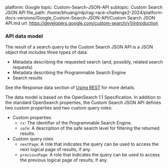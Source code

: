 platform: Google
topic: Custom-Search-JSON-API
subtopic: Custom Search JSON API
file_path: /home/bhuang/nlp/rag-race-challenge2-2024/platform-docs-versions/Google_Custom-Search-JSON-API/Custom Search JSON API.md
url: https://developers.google.com/custom-search/v1/introduction


### API data model

The result of a search query to the Custom Search JSON API is a JSON object that includes three types of data:

* Metadata describing the requested search (and, possibly, related search requests)
* Metadata describing the Programmable Search Engine
* Search results

See the Response data section of [Using REST](https://developers.google.com/custom-search/v1/using_rest#response_data) for more details.

The data model is based on the OpenSearch 1.1 Specification. In addition to the standard OpenSearch properties, the Custom Search JSON API defines two custom properties and two custom query roles:

* Custom properties
    * `cx`: The identifier of the Programmable Search Engine.
    * `safe`: A description of the safe search level for filtering the returned results.
* Custom query roles
    * `nextPage`: A role that indicates the query can be used to access the next logical page of results, if any.
    * `previousPage`: A role that indicates the query can be used to access the previous logical page of results, if any.